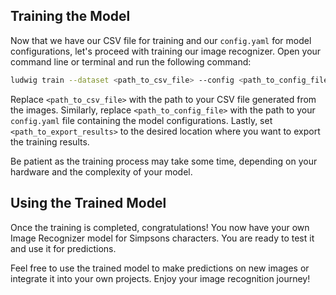 ## Training the Model

Now that we have our CSV file for training and our `config.yaml` for model configurations, let's proceed with training our image recognizer. Open your command line or terminal and run the following command:

```bash
ludwig train --dataset <path_to_csv_file> --config <path_to_config_file> --output_directory <path_to_export_results>
```

Replace `<path_to_csv_file>` with the path to your CSV file generated from the images. Similarly, replace `<path_to_config_file>` with the path to your `config.yaml` file containing the model configurations. Lastly, set `<path_to_export_results>` to the desired location where you want to export the training results.

Be patient as the training process may take some time, depending on your hardware and the complexity of your model.

## Using the Trained Model

Once the training is completed, congratulations! You now have your own Image Recognizer model for Simpsons characters. You are ready to test it and use it for predictions.

Feel free to use the trained model to make predictions on new images or integrate it into your own projects. Enjoy your image recognition journey!